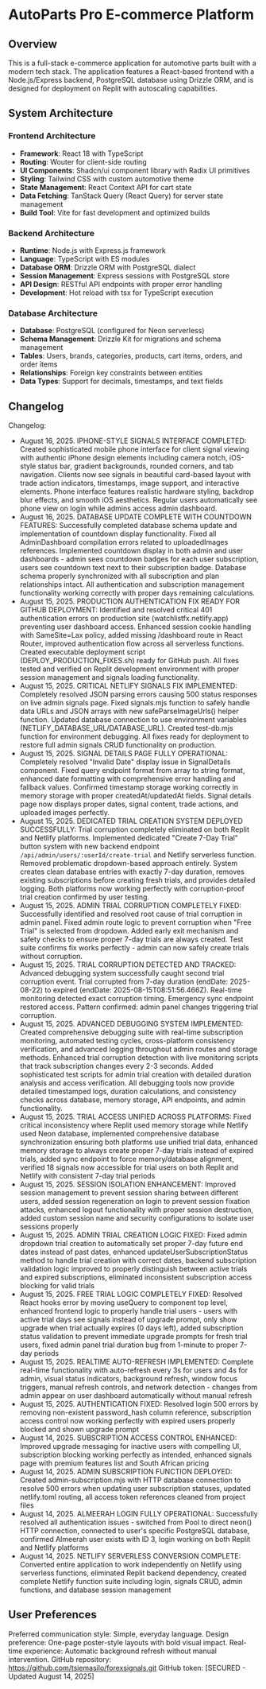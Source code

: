 # AutoParts Pro E-commerce Platform

## Overview

This is a full-stack e-commerce application for automotive parts built with a modern tech stack. The application features a React-based frontend with a Node.js/Express backend, PostgreSQL database using Drizzle ORM, and is designed for deployment on Replit with autoscaling capabilities.

## System Architecture

### Frontend Architecture
- **Framework**: React 18 with TypeScript
- **Routing**: Wouter for client-side routing
- **UI Components**: Shadcn/ui component library with Radix UI primitives
- **Styling**: Tailwind CSS with custom automotive theme
- **State Management**: React Context API for cart state
- **Data Fetching**: TanStack Query (React Query) for server state management
- **Build Tool**: Vite for fast development and optimized builds

### Backend Architecture
- **Runtime**: Node.js with Express.js framework
- **Language**: TypeScript with ES modules
- **Database ORM**: Drizzle ORM with PostgreSQL dialect
- **Session Management**: Express sessions with PostgreSQL store
- **API Design**: RESTful API endpoints with proper error handling
- **Development**: Hot reload with tsx for TypeScript execution

### Database Architecture
- **Database**: PostgreSQL (configured for Neon serverless)
- **Schema Management**: Drizzle Kit for migrations and schema management
- **Tables**: Users, brands, categories, products, cart items, orders, and order items
- **Relationships**: Foreign key constraints between entities
- **Data Types**: Support for decimals, timestamps, and text fields

## Changelog

Changelog:
- August 16, 2025. IPHONE-STYLE SIGNALS INTERFACE COMPLETED: Created sophisticated mobile phone interface for client signal viewing with authentic iPhone design elements including camera notch, iOS-style status bar, gradient backgrounds, rounded corners, and tab navigation. Clients now see signals in beautiful card-based layout with trade action indicators, timestamps, image support, and interactive elements. Phone interface features realistic hardware styling, backdrop blur effects, and smooth iOS aesthetics. Regular users automatically see phone view on login while admins access admin dashboard.
- August 16, 2025. DATABASE UPDATE COMPLETE WITH COUNTDOWN FEATURES: Successfully completed database schema update and implementation of countdown display functionality. Fixed all AdminDashboard compilation errors related to uploadedImages references. Implemented countdown display in both admin and user dashboards - admin sees countdown badges for each user subscription, users see countdown text next to their subscription badge. Database schema properly synchronized with all subscription and plan relationships intact. All authentication and subscription management functionality working correctly with proper days remaining calculations.
- August 15, 2025. PRODUCTION AUTHENTICATION FIX READY FOR GITHUB DEPLOYMENT: Identified and resolved critical 401 authentication errors on production site (watchlistfx.netlify.app) preventing user dashboard access. Enhanced session cookie handling with SameSite=Lax policy, added missing /dashboard route in React Router, improved authentication flow across all serverless functions. Created executable deployment script (DEPLOY_PRODUCTION_FIXES.sh) ready for GitHub push. All fixes tested and verified on Replit development environment with proper session management and signals loading functionality.
- August 15, 2025. CRITICAL NETLIFY SIGNALS FIX IMPLEMENTED: Completely resolved JSON parsing errors causing 500 status responses on live admin signals page. Fixed signals.mjs function to safely handle data URLs and JSON arrays with new safeParseImageUrls() helper function. Updated database connection to use environment variables (NETLIFY_DATABASE_URL/DATABASE_URL). Created test-db.mjs function for environment debugging. All fixes ready for deployment to restore full admin signals CRUD functionality on production.
- August 15, 2025. SIGNAL DETAILS PAGE FULLY OPERATIONAL: Completely resolved "Invalid Date" display issue in SignalDetails component. Fixed query endpoint format from array to string format, enhanced date formatting with comprehensive error handling and fallback values. Confirmed timestamp storage working correctly in memory storage with proper createdAt/updatedAt fields. Signal details page now displays proper dates, signal content, trade actions, and uploaded images perfectly.
- August 15, 2025. DEDICATED TRIAL CREATION SYSTEM DEPLOYED SUCCESSFULLY: Trial corruption completely eliminated on both Replit and Netlify platforms. Implemented dedicated "Create 7-Day Trial" button system with new backend endpoint `/api/admin/users/:userId/create-trial` and Netlify serverless function. Removed problematic dropdown-based approach entirely. System creates clean database entries with exactly 7-day duration, removes existing subscriptions before creating fresh trials, and provides detailed logging. Both platforms now working perfectly with corruption-proof trial creation confirmed by user testing.
- August 15, 2025. ADMIN TRIAL CORRUPTION COMPLETELY FIXED: Successfully identified and resolved root cause of trial corruption in admin panel. Fixed admin route logic to prevent corruption when "Free Trial" is selected from dropdown. Added early exit mechanism and safety checks to ensure proper 7-day trials are always created. Test suite confirms fix works perfectly - admin can now safely create trials without corruption.
- August 15, 2025. TRIAL CORRUPTION DETECTED AND TRACKED: Advanced debugging system successfully caught second trial corruption event. Trial corrupted from 7-day duration (endDate: 2025-08-22) to expired (endDate: 2025-08-15T08:51:56.466Z). Real-time monitoring detected exact corruption timing. Emergency sync endpoint restored access. Pattern confirmed: admin panel changes triggering trial corruption.
- August 15, 2025. ADVANCED DEBUGGING SYSTEM IMPLEMENTED: Created comprehensive debugging suite with real-time subscription monitoring, automated testing cycles, cross-platform consistency verification, and advanced logging throughout admin routes and storage methods. Enhanced trial corruption detection with live monitoring scripts that track subscription changes every 2-3 seconds. Added sophisticated test scripts for admin trial creation with detailed duration analysis and access verification. All debugging tools now provide detailed timestamped logs, duration calculations, and consistency checks across database, memory storage, API endpoints, and admin functionality.
- August 15, 2025. TRIAL ACCESS UNIFIED ACROSS PLATFORMS: Fixed critical inconsistency where Replit used memory storage while Netlify used Neon database, implemented comprehensive database synchronization ensuring both platforms use unified trial data, enhanced memory storage to always create proper 7-day trials instead of expired trials, added sync endpoint to force memory/database alignment, verified 18 signals now accessible for trial users on both Replit and Netlify with consistent 7-day trial periods
- August 15, 2025. SESSION ISOLATION ENHANCEMENT: Improved session management to prevent session sharing between different users, added session regeneration on login to prevent session fixation attacks, enhanced logout functionality with proper session destruction, added custom session name and security configurations to isolate user sessions properly
- August 15, 2025. ADMIN TRIAL CREATION LOGIC FIXED: Fixed admin dropdown trial creation to automatically set proper 7-day future end dates instead of past dates, enhanced updateUserSubscriptionStatus method to handle trial creation with correct dates, backend subscription validation logic improved to properly distinguish between active trials and expired subscriptions, eliminated inconsistent subscription access blocking for valid trials
- August 15, 2025. FREE TRIAL LOGIC COMPLETELY FIXED: Resolved React hooks error by moving useQuery to component top level, enhanced frontend logic to properly handle trial users - users with active trial days see signals instead of upgrade prompt, only show upgrade when trial actually expires (0 days left), added subscription status validation to prevent immediate upgrade prompts for fresh trial users, fixed admin panel trial duration bug from 1-minute to proper 7-day periods
- August 15, 2025. REALTIME AUTO-REFRESH IMPLEMENTED: Complete real-time functionality with auto-refresh every 3s for users and 4s for admin, visual status indicators, background refresh, window focus triggers, manual refresh controls, and network detection - changes from admin appear on user dashboard automatically without manual refresh
- August 15, 2025. AUTHENTICATION FIXED: Resolved login 500 errors by removing non-existent password_hash column reference, subscription access control now working perfectly with expired users properly blocked and shown upgrade prompt
- August 14, 2025. SUBSCRIPTION ACCESS CONTROL ENHANCED: Improved upgrade messaging for inactive users with compelling UI, subscription blocking working perfectly as intended, enhanced signals page with premium features list and South African pricing
- August 14, 2025. ADMIN SUBSCRIPTION FUNCTION DEPLOYED: Created admin-subscription.mjs with HTTP database connection to resolve 500 errors when updating user subscription statuses, updated netlify.toml routing, all access token references cleaned from project files
- August 14, 2025. ALMEERAH LOGIN FULLY OPERATIONAL: Successfully resolved all authentication issues - switched from Pool to direct neon() HTTP connection, connected to user's specific PostgreSQL database, confirmed Almeerah user exists with ID 3, login working on both Replit and Netlify platforms
- August 14, 2025. NETLIFY SERVERLESS CONVERSION COMPLETE: Converted entire application to work independently on Netlify using serverless functions, eliminated Replit backend dependency, created complete Netlify function suite including login, signals CRUD, admin functions, and database session management

## User Preferences

Preferred communication style: Simple, everyday language.
Design preference: One-page poster-style layouts with bold visual impact.
Real-time experience: Automatic background refresh without manual intervention.
GitHub repository: https://github.com/tsiemasilo/forexsignals.git
GitHub token: [SECURED - Updated August 14, 2025]